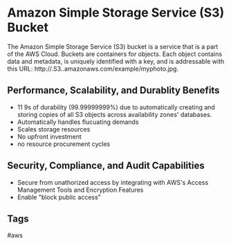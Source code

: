 # Amazon Simple Storage Service (S3) Bucket

The Amazon Simple Storage Service (S3) bucket is a service that is a part of the AWS Cloud. Buckets are containers for objects. Each object contains data and metadata, is uniquely identified with a key, and is addressable with this URL: http://<username>.S3.<region>.amazonaws.com/example/myphoto.jpg.  

## Performance, Scalability, and Durablity Benefits 
* 11 9s of durability (99.99999999%) due to automatically creating and storing copies of all S3 objects across availability zones' databases.  
* Automatically handles flucuating demands  
* Scales storage resources  
* No upfront investment  
* no resource procurement cycles  

## Security, Compliance, and Audit Capabilities
* Secure from unathorized access by integrating with AWS's Access Management Tools and Encryption Features  
* Enable "block public access"  

## Tags
#aws
